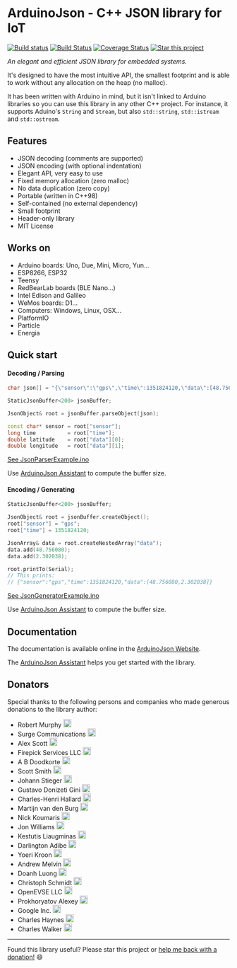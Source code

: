 ArduinoJson - C++ JSON library for IoT
====================

[![Build status](https://ci.appveyor.com/api/projects/status/m7s53wav1l0abssg/branch/master?svg=true)](https://ci.appveyor.com/project/bblanchon/arduinojson/branch/master) [![Build Status](https://travis-ci.org/bblanchon/ArduinoJson.svg?branch=master)](https://travis-ci.org/bblanchon/ArduinoJson) [![Coverage Status](https://img.shields.io/coveralls/bblanchon/ArduinoJson.svg)](https://coveralls.io/r/bblanchon/ArduinoJson?branch=master) [![Star this project](http://githubbadges.com/star.svg?user=bblanchon&repo=ArduinoJson&style=flat&color=fff&background=007ec6)](https://github.com/bblanchon/ArduinoJson)

*An elegant and efficient JSON library for embedded systems.*

It's designed to have the most intuitive API, the smallest footprint and is able to work without any allocation on the heap (no malloc).

It has been written with Arduino in mind, but it isn't linked to Arduino libraries so you can use this library in any other C++ project.
For instance, it supports Aduino's `String` and `Stream`, but also `std::string`, `std::istream` and `std::ostream`.

Features
--------

* JSON decoding (comments are supported)
* JSON encoding (with optional indentation)
* Elegant API, very easy to use
* Fixed memory allocation (zero malloc)
* No data duplication (zero copy)
* Portable (written in C++98)
* Self-contained (no external dependency)
* Small footprint
* Header-only library
* MIT License

Works on
--------

* Arduino boards: Uno, Due, Mini, Micro, Yun...
* ESP8266, ESP32
* Teensy
* RedBearLab boards (BLE Nano...)
* Intel Edison and Galileo
* WeMos boards: D1...
* Computers: Windows, Linux, OSX...
* PlatformIO
* Particle
* Energia

Quick start
-----------

#### Decoding / Parsing

```c++
char json[] = "{\"sensor\":\"gps\",\"time\":1351824120,\"data\":[48.756080,2.302038]}";

StaticJsonBuffer<200> jsonBuffer;

JsonObject& root = jsonBuffer.parseObject(json);

const char* sensor = root["sensor"];
long time          = root["time"];
double latitude    = root["data"][0];
double longitude   = root["data"][1];
```

[See JsonParserExample.ino](examples/JsonParserExample/JsonParserExample.ino)

Use [ArduinoJson Assistant](https://bblanchon.github.io/ArduinoJson/assistant/) to compute the buffer size.

#### Encoding / Generating

```c++
StaticJsonBuffer<200> jsonBuffer;

JsonObject& root = jsonBuffer.createObject();
root["sensor"] = "gps";
root["time"] = 1351824120;

JsonArray& data = root.createNestedArray("data");
data.add(48.756080);
data.add(2.302038);

root.printTo(Serial);
// This prints:
// {"sensor":"gps","time":1351824120,"data":[48.756080,2.302038]}
```

[See JsonGeneratorExample.ino](examples/JsonGeneratorExample/JsonGeneratorExample.ino)

Use [ArduinoJson Assistant](https://bblanchon.github.io/ArduinoJson/assistant/) to compute the buffer size.


Documentation
-------------

The documentation is available online in the [ArduinoJson Website](https://bblanchon.github.io/ArduinoJson/).

The [ArduinoJson Assistant](https://bblanchon.github.io/ArduinoJson/assistant/) helps you get started with the library.


Donators
--------

Special thanks to the following persons and companies who made generous donations to the library author:

* Robert Murphy <img alt='USA' src='https://cdnjs.cloudflare.com/ajax/libs/emojione/2.1.4/assets/svg/1f1fa-1f1f8.svg' width='18' height='18'>
* Surge Communications <img alt='USA' src='https://cdnjs.cloudflare.com/ajax/libs/emojione/2.1.4/assets/svg/1f1fa-1f1f8.svg' width='18' height='18'>
* Alex Scott <img alt='United Kingdom' src='https://cdnjs.cloudflare.com/ajax/libs/emojione/2.1.4/assets/svg/1f1ec-1f1e7.svg' width='18' height='18'>
* Firepick Services LLC <img alt='USA' src='https://cdnjs.cloudflare.com/ajax/libs/emojione/2.1.4/assets/svg/1f1fa-1f1f8.svg' width='18' height='18'>
* A B Doodkorte <img alt='Netherlands' src='https://cdnjs.cloudflare.com/ajax/libs/emojione/2.1.4/assets/svg/1f1f3-1f1f1.svg' width='18' height='18'>
* Scott Smith <img alt='USA' src='https://cdnjs.cloudflare.com/ajax/libs/emojione/2.1.4/assets/svg/1f1fa-1f1f8.svg' width='18' height='18'>
* Johann Stieger <img alt='Austria' src='https://cdnjs.cloudflare.com/ajax/libs/emojione/2.1.4/assets/svg/1f1e6-1f1f9.svg' width='18' height='18'>
* Gustavo Donizeti Gini <img alt='Brazil' src='https://cdnjs.cloudflare.com/ajax/libs/emojione/2.1.4/assets/svg/1f1e7-1f1f7.svg' width='18' height='18'>
* Charles-Henri Hallard <img alt='France' src='https://cdnjs.cloudflare.com/ajax/libs/emojione/2.1.4/assets/svg/1f1eb-1f1f7.svg' width='18' height='18'>
* Martijn van den Burg <img alt='Netherlands' src='https://cdnjs.cloudflare.com/ajax/libs/emojione/2.1.4/assets/svg/1f1f3-1f1f1.svg' width='18' height='18'>
* Nick Koumaris <img alt='Greece' src='https://cdnjs.cloudflare.com/ajax/libs/emojione/2.1.4/assets/svg/1f1ec-1f1f7.svg' width='18' height='18'>
* Jon Williams <img alt='USA' src='https://cdnjs.cloudflare.com/ajax/libs/emojione/2.1.4/assets/svg/1f1fa-1f1f8.svg' width='18' height='18'>
* Kestutis Liaugminas <img alt='Lithuania' src='https://cdnjs.cloudflare.com/ajax/libs/emojione/2.1.4/assets/svg/1f1f1-1f1f9.svg' width='18' height='18'>
* Darlington Adibe <img alt='Nigeria' src='https://cdnjs.cloudflare.com/ajax/libs/emojione/2.1.4/assets/svg/1f1f3-1f1ec.svg' width='18' height='18'>
* Yoeri Kroon <img alt='Netherlands' src='https://cdnjs.cloudflare.com/ajax/libs/emojione/2.1.4/assets/svg/1f1f3-1f1f1.svg' width='18' height='18'>
* Andrew Melvin <img alt='United Kingdom' src='https://cdnjs.cloudflare.com/ajax/libs/emojione/2.1.4/assets/svg/1f1ec-1f1e7.svg' width='18' height='18'>
* Doanh Luong <img alt ='Vietnam' src='https://cdnjs.cloudflare.com/ajax/libs/emojione/2.1.4/assets/svg/1f1fb-1f1f3.svg' width='18' height='18'>
* Christoph Schmidt <img alt='Germany' src='https://cdnjs.cloudflare.com/ajax/libs/emojione/2.1.4/assets/svg/1f1e9-1f1ea.svg' width='18' height='18'>
* OpenEVSE LLC <img alt='USA' src='https://cdnjs.cloudflare.com/ajax/libs/emojione/2.1.4/assets/svg/1f1fa-1f1f8.svg' width='18' height='18'>
* Prokhoryatov Alexey <img alt='Russia' src='https://cdnjs.cloudflare.com/ajax/libs/emojione/2.1.4/assets/svg/1f1f7-1f1fa.svg' width='18' height='18'>
* Google Inc. <img alt='USA' src='https://cdnjs.cloudflare.com/ajax/libs/emojione/2.1.4/assets/svg/1f1fa-1f1f8.svg' width='18' height='18'>
* Charles Haynes <img alt='Australia' src='https://d1j8pt39hxlh3d.cloudfront.net/development/emojione/2.2/989/2546.svg' width='18' height='18'>
* Charles Walker <img alt='USA' src='https://cdnjs.cloudflare.com/ajax/libs/emojione/2.1.4/assets/svg/1f1fa-1f1f8.svg' width='18' height='18'>


---

Found this library useful? Please star this project or [help me back with a donation!](https://www.paypal.com/cgi-bin/webscr?cmd=_donations&business=donate%40benoitblanchon%2efr&lc=GB&item_name=Benoit%20Blanchon&item_number=Arduino%20JSON&currency_code=EUR&bn=PP%2dDonationsBF%3abtn_donate_LG%2egif%3aNonHosted) :smile:

